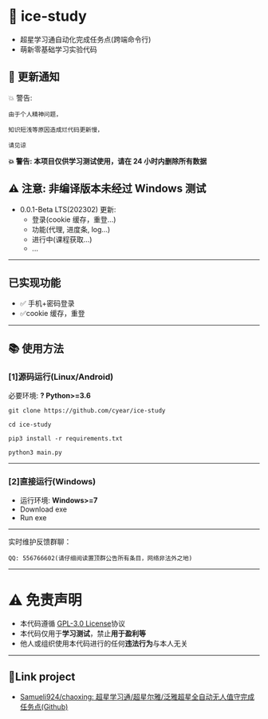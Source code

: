 # 🍥 ice-study

- 超星学习通自动化完成任务点(跨端命令行)
- 萌新零基础学习实验代码

## :speech_balloon: 更新通知

💥 警告:

    由于个人精神问题，

    知识短浅等原因造成烂代码更新慢，

    请见谅

**💥 警告: 本项目仅供学习测试使用，请在 24 小时内删除所有数据**

## **⚠️ 注意: 非编译版本未经过 Windows 测试**

- 0.0.1-Beta LTS(202302) 更新:
  - 登录(cookie 缓存，重登...)
  - 功能(代理, 进度条, log...)
  - 进行中(课程获取...)
  - ...

---

## 已实现功能

- ✅ 手机+密码登录
- ✅cookie 缓存，重登

---

## :books: 使用方法

### [1]源码运行(Linux/Android)

必要环境: **? Python>=3.6**

    git clone https://github.com/cyear/ice-study

    cd ice-study

    pip3 install -r requirements.txt

    python3 main.py

---

### [2]直接运行(Windows)

- 运行环境: **Windows>=7**
- Download exe
- Run exe

---

实时维护反馈群聊：

    QQ: 556766602(请仔细阅读置顶群公告所有条目，网络非法外之地)

---

# :warning: 免责声明

- 本代码遵循 [GPL-3.0 License](https://github.com/cyear/ice-study/blob/main/LICENSE)协议
- 本代码仅用于**学习测试**，禁止**用于盈利等**
- 他人或组织使用本代码进行的任何**违法行为**与本人无关

---

## 🔗Link project

- [Samueli924/chaoxing: 超星学习通/超星尔雅/泛雅超星全自动无人值守完成任务点(Github)](https://github.com/Samueli924/chaoxing)
